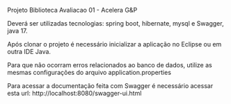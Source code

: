 Projeto Biblioteca Avaliacao 01 - Acelera G&P

Deverá ser utilizadas tecnologias: spring boot, hibernate, mysql e Swagger, java 17.

Após clonar o projeto é necessário inicializar a aplicação no Eclipse ou em outra IDE Java.

Para que não ocorram erros relacionados ao banco de dados, utilize as mesmas configurações do arquivo application.properties                                                        

Para acessar a documentação feita com Swagger é necessário acessar esta url: http://localhost:8080/swagger-ui.html